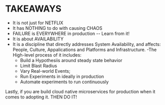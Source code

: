 # TAKEAWAYS
- It is not just for NETFLIX
- It has NOTHING to do with causing CHAOS
- FAILURE is EVERYWHERE in production -- Learn from it!
- It is about AVAILABILITY
- It is a discipline that directly addresses System Availability, and affects: People, Culture, Appalications and Platforms and Infrastructure.
-The High-level process of it includes:
    - Build a Hypothesiis around steady state behavior
    - Limit Blast Radius
    - Vary Real-world Events;
    - Run Experiments in ideally in production
    - Automate experiments to run continuously

Lastly, if you are build cloud native microservices for production when it comes to adopting it. THEN DO IT!